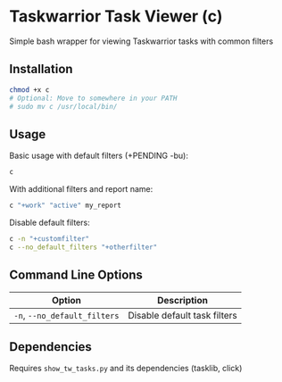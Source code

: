 # Taskwarrior Task Viewer (c)

Simple bash wrapper for viewing Taskwarrior tasks with common filters

## Installation

```bash
chmod +x c
# Optional: Move to somewhere in your PATH
# sudo mv c /usr/local/bin/
```

## Usage

Basic usage with default filters (+PENDING -bu):
```bash
c
```

With additional filters and report name:
```bash
c "+work" "active" my_report
```

Disable default filters:
```bash
c -n "+customfilter" 
c --no_default_filters "+otherfilter"
```

## Command Line Options

| Option | Description |
|--------|-------------|
| `-n`, `--no_default_filters` | Disable default task filters |

## Dependencies

Requires `show_tw_tasks.py` and its dependencies (tasklib, click)
